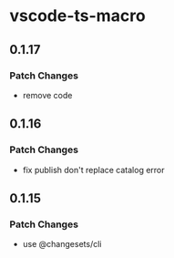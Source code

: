 # vscode-ts-macro

## 0.1.17
### Patch Changes

- remove code

## 0.1.16
### Patch Changes

- fix publish don't replace catalog error

## 0.1.15
### Patch Changes

- use @changesets/cli
